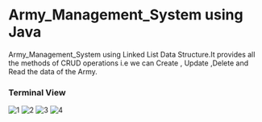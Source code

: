 
# Army_Management_System using Java
Army_Management_System using Linked List Data Structure.It provides all the methods of CRUD operations i.e
we can Create , Update ,Delete and Read the data of the Army.

### Terminal View 
![1](https://user-images.githubusercontent.com/64894768/114367336-f8b75c80-9b99-11eb-9370-81a3062813e4.jpeg)
![2](https://user-images.githubusercontent.com/64894768/114367368-ffde6a80-9b99-11eb-8705-5d28d17f820c.jpeg)
![3](https://user-images.githubusercontent.com/64894768/114367385-0240c480-9b9a-11eb-89d1-a4fb1cb25fc9.jpeg)
![4](https://user-images.githubusercontent.com/64894768/114367393-053bb500-9b9a-11eb-9a8e-c2d57be98456.jpeg)
